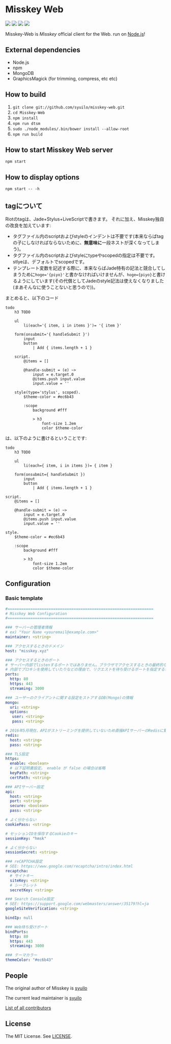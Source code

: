 # Misskey Web
[![][travis-badge]][travis-link]
[![][gemnasium-badge]][gemnasium-link]
[![][david-dev-badge]][david-dev-link]
[![][mit-badge]][mit]

Misskey-Web is *Misskey* official client for the Web. run on [Node.js](https://github.com/nodejs/node)!

## External dependencies
* Node.js
* npm
* MongoDB
* GraphicsMagick (for trimming, compress, etc etc)

## How to build
1. `git clone git://github.com/syuilo/misskey-web.git`
2. `cd Misskey-Web`
3. `npm install`
4. `npm run dtsm`
4. `sudo ./node_modules/.bin/bower install --allow-root`
5. `npm run build`

## How to start Misskey Web server
`npm start`

## How to display options
`npm start -- -h`

## tagについて
Riotのtagは、Jade+Stylus+LiveScriptで書きます。
それに加え、Misskey独自の改良を加えています:
* タグファイル内のscriptおよびstyleのインデントは不要です(本来ならばtagの子にしなければならないために、**無意味に**一段ネストが深くなってしまう)。
* タグファイル内のscriptおよびstyleにtypeやscopedの指定は不要です。stlyeは、デフォルトでscopedです。
* テンプレート変数を記述する際に、本来ならばJade特有の記法と競合してしまうために`hoge='{piyo}'`と書かなければいけませんが、`hoge={piyo}`と書けるようにしています(その代償としてJadeのstyle記法は使えなくなりました(まあそんなに使うことないと思うので))。

まとめると、以下のコード
```jade
todo
	h3 TODO

	ul
		li(each='{ item, i in items }')= '{ item }'

	form(onsubmit='{ handleSubmit }')
		input
		button
			| Add { items.length + 1 }

	script.
		@items = []

		@handle-submit = (e) ~>
			input = e.target.0
			@items.push input.value
			input.value = ''

	style(type='stylus', scoped).
		$theme-color = #ec6b43

		:scope
			background #fff

			> h3
				font-size 1.2em
				color $theme-color
```

は、以下のように書けるということです:

```jade
todo
	h3 TODO

	ul
		li(each={ item, i in items })= { item }

	form(onsubmit={ handleSubmit })
		input
		button
			| Add { items.length + 1 }

script.
	@items = []

	@handle-submit = (e) ~>
		input = e.target.0
		@items.push input.value
		input.value = ''

style.
	$theme-color = #ec6b43

	:scope
		background #fff

		> h3
			font-size 1.2em
			color $theme-color
```

## Configuration

### Basic template
``` yaml
#================================================================
# Misskey Web Configuration
#================================================================

### サーバーの管理者情報
# ex) "Your Name <youremail@example.com>"
maintainer: <string>

### アクセスするときのドメイン
host: "misskey.xyz"

### アクセスするときのポート
# サーバー内部でlistenするポートではありません。ブラウザでアクセスするときの最終的なポートです。
# 内部でプロキシを使用していたりなどの理由で、リクエストを待ち受けるポートを指定する場合は bindPorts の項目を設定してください。
ports:
  http: 80
  https: 443
  streaming: 3000

### ユーザーのクライアントに関する設定をストアするDB(Mongo)の情報
mongo:
  uri: <string>
  options:
   user: <string>
   pass: <string>

# 2016年5月現在、APIがストリーミングを提供していないため直接APIサーバーのRedisに繋ぐ必要があるので、その情報
redis:
  host: <string>
  pass: <string>

### TLS設定
https:
  enable: <boolean>
  # 以下証明書設定。 enable が false の場合は省略
  keyPath: <string>
  certPath: <string>

### APIサーバー設定
api:
  host: <string>
  port: <string>
  secure: <boolean>
  pass: <string>

# よく分からない
cookiePass: <string>

# セッションIDを保存するCookieのキー
sessionKey: "hmsk"

# よく分からない
sessionSecret: <string>

### reCAPTCHA設定
# SEE: https://www.google.com/recaptcha/intro/index.html
recaptcha:
  # サイトキー
  siteKey: <string>
  # シークレット
  secretKey: <string>

### Search Console設定
# SEE: https://support.google.com/webmasters/answer/35179?hl=ja
googleSiteVerification: <string>

bindIp: null

### Web待ち受けポート
bindPorts:
  http: 80
  https: 443
  streaming: 3000

### テーマカラー
themeColor: "#ec6b43"
```

## People

The original author of Misskey is [syuilo](https://github.com/syuilo)

The current lead maintainer is [syuilo](https://github.com/syuilo)

[List of all contributors](https://github.com/syuilo/misskey-web/graphs/contributors)

## License
The MIT License. See [LICENSE](LICENSE).

[mit]:             http://opensource.org/licenses/MIT
[mit-badge]:       https://img.shields.io/badge/license-MIT-444444.svg?style=flat-square
[travis-link]:     https://travis-ci.org/syuilo/misskey-web
[travis-badge]:    http://img.shields.io/travis/syuilo/misskey-web.svg?style=flat-square
[david-dev-link]:  https://david-dm.org/syuilo/misskey-web#info=devDependencies&view=table
[david-dev-badge]: https://img.shields.io/david/dev/syuilo/misskey-web.svg?style=flat-square
[gemnasium-link]:  https://gemnasium.com/syuilo/misskey-web
[gemnasium-badge]: https://gemnasium.com/syuilo/misskey-web.svg
